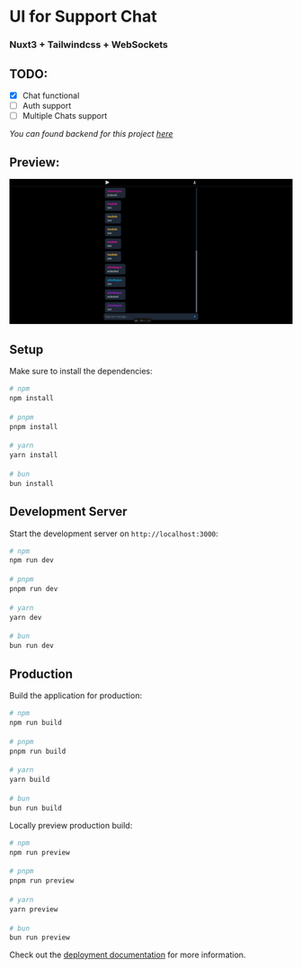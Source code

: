 # UI for Support Chat

### Nuxt3 + Tailwindcss + WebSockets

## TODO:
- [x] Chat functional
- [ ] Auth support
- [ ] Multiple Chats support

_You can found backend for this project [here](https://github.com/arturboyun/support-chat-backend)_

## Preview:
![Preview](https://github.com/arturboyun/support-chat-ui/blob/main/blob/image.png?raw=true)

## Setup

Make sure to install the dependencies:

```bash
# npm
npm install

# pnpm
pnpm install

# yarn
yarn install

# bun
bun install
```

## Development Server

Start the development server on `http://localhost:3000`:

```bash
# npm
npm run dev

# pnpm
pnpm run dev

# yarn
yarn dev

# bun
bun run dev
```

## Production

Build the application for production:

```bash
# npm
npm run build

# pnpm
pnpm run build

# yarn
yarn build

# bun
bun run build
```

Locally preview production build:

```bash
# npm
npm run preview

# pnpm
pnpm run preview

# yarn
yarn preview

# bun
bun run preview
```

Check out the [deployment documentation](https://nuxt.com/docs/getting-started/deployment) for more information.
